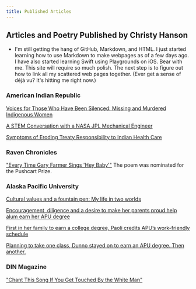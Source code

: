 ```yaml
---
title: Published Articles
---
```


## Articles and Poetry Published by Christy Hanson

- I'm still getting the hang of GitHub, Markdown, and HTML. I just started learning how to use Markdown to make webpages as of a few days ago. I have also started learning Swift using Playgrounds on iOS. Bear with me. This site will require so much polish. The next step is to figure out how to link all my scattered web pages together. (Ever get a sense of déjà vu? It's hitting me right now.)

### American Indian Republic 

[Voices for Those Who Have Been Silenced: Missing and Murdered Indigenous Women](https://americanindianrepublic.com/voices-for-those-who-have-been-silenced-missing-and-murdered-indigenous-women/)

[A STEM Conversation with a NASA JPL Mechanical Engineer](https://americanindianrepublic.com/a-stem-conversation-with-a-nasa-jpl-mechanical-engineer/)

[Symptoms of Eroding Treaty Responsibility to Indian Health Care](https://americanindianrepublic.com/symptoms-of-eroding-treaty-responsibility-to-indian-health-care/)

### Raven Chronicles

["Every Time Gary Farmer Sings 'Hey Baby'"](http://www.ravenchronicles.org/shop/test-product/) 
The poem was nominated for the Pushcart Prize.

### Alaska Pacific University 

[Cultural values and a fountain pen: My life in two worlds](https://www.alaskapacific.edu/cultural-values-fountain-pen-my-life-two-worlds/)

[Encouragement, diligence and a desire to make her parents proud help alum earn her APU degree](https://www.alaskapacific.edu/stories/encouragement-diligence-and-a-desire-to-make-her-parents-proud-help-alum-earn-her-apu-degree/)

[First in her family to earn a college degree, Paoli credits APU’s work-friendly schedule](https://www.alaskapacific.edu/stories/first-in-her-family-to-earn-a-college-degree-paoli-credits-apus-work-friendly-schedule/)

[Planning to take one class, Dunno stayed on to earn an APU degree. Then another.](https://www.alaskapacific.edu/stories/planning-to-take-one-class-dunno-stayed-on-to-earn-an-apu-degree-then-another/)

### DIN Magazine

["Chant This Song If You Get Touched By the White Man"](https://english.nmsu.edu/organizations/din-magazine/)




